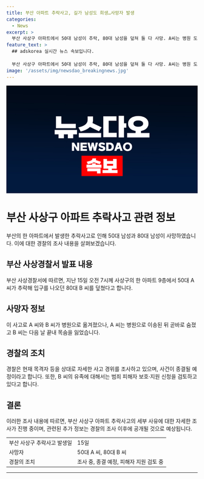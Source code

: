 ```yaml
---
title: 부산 아파트 추락사고, 길가 남성도 희생…사망자 발생
categories:
  - News
excerpt: >
  부산 사상구 아파트에서 50대 남성이 추락, 80대 남성을 덮쳐 둘 다 사망. A씨는 병원 도착 직후, B씨는 다음날 사망. 경찰은 사고 경위 조사 중이며, 사건은 공소권 없음으로 종결될 예정. B씨의 유족에 대한 보호·지원 신청을 검토 중.
feature_text: >
  ## adskorea 실시간 뉴스 속보입니다.

  부산 사상구 아파트에서 50대 남성이 추락, 80대 남성을 덮쳐 둘 다 사망. A씨는 병원 도착 직후, B씨는 다음날 사망. 경찰은 사고 경위 조사 중이며, 사건은 공소권 없음으로 종결될 예정. B씨의 유족에 대한 보호·지원 신청을 검토 중.
image: '/assets/img/newsdao_breakingnews.jpg'
---
```


<p><img src="/assets/img/newsdao_breakingnews.jpg" alt="adskorea 속보" /></p>

<h1>부산 사상구 아파트 추락사고 관련 정보</h1>

<p data-ke-size="size16">부산의 한 아파트에서 발생한 추락사고로 인해 50대 남성과 80대 남성이 사망하였습니다. 이에 대한 경찰의 조사 내용을 살펴보겠습니다.</p>

<h2 data-ke-size="size26">부산 사상경찰서 발표 내용</h2>

<p data-ke-size="size16">부산 사상경찰서에 따르면, 지난 15일 오전 7시께 사상구의 한 아파트 9층에서 50대 A 씨가 추락해 입구를 나오던 80대 B 씨를 덮쳤다고 합니다.</p>

<h2 data-ke-size="size26">사망자 정보</h2>

<p data-ke-size="size16">이 사고로 A 씨와 B 씨가 병원으로 옮겨졌으나, A 씨는 병원으로 이송된 뒤 곧바로 숨졌고 B 씨는 다음 날 끝내 목숨을 잃었습니다.</p>

<h2 data-ke-size="size26">경찰의 조치</h2>

<p data-ke-size="size16">경찰은 현재 목격자 등을 상대로 자세한 사고 경위를 조사하고 있으며, 사건이 종결될 예정이라고 합니다. 또한, B 씨의 유족에 대해서는 범죄 피해자 보호·지원 신청을 검토하고 있다고 합니다.</p>

<h2 data-ke-size="size26">결론</h2>

<p data-ke-size="size16">이러한 조사 내용에 따르면, 부산 사상구 아파트 추락사고의 세부 사유에 대한 자세한 조사가 진행 중이며, 관련된 추가 정보는 경찰의 조사 이후에 공개될 것으로 예상됩니다.</p>

<table>
  <tr>
    <td>부산 사상구 추락사고 발생일</td>
    <td>15일</td>
  </tr>
  <tr>
    <td>사망자</td>
    <td>50대 A 씨, 80대 B 씨</td>
  </tr>
  <tr>
    <td>경찰의 조치</td>
    <td>조사 중, 종결 예정, 피해자 지원 검토 중</td>
  </tr>
</table>

<hr>

